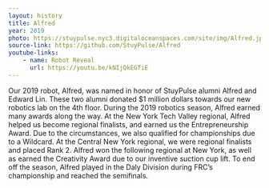 ```yaml
---
layout: history
title: Alfred
year: 2019
photo: https://stuypulse.nyc3.digitaloceanspaces.com/site/img/Alfred.jpg  
source-link: https://github.com/StuyPulse/Alfred
youtube-links:
    - name: Robot Reveal
      url: https://youtu.be/kNIjQkEGTiE
---
```

Our 2019 robot, Alfred, was named in honor of StuyPulse alumni Alfred and Edward Lin. These two alumni donated $1 million dollars towards our new robotics lab on the 4th floor. During the 2019 robotics season, Alfred earned many awards along the way. At the New York Tech Valley regional, Alfred helped us become regional finalists, and earned us the Entrepreneurship Award. Due to the circumstances, we also qualified for championships due to a Wildcard. At the Central New York regional, we were regional finalists and placed Rank 2. Alfred won the following regional at New York, as well as earned the Creativity Award due to our inventive suction cup lift. To end off the season, Alfred played in the Daly Division during FRC’s championship and reached the semifinals.

